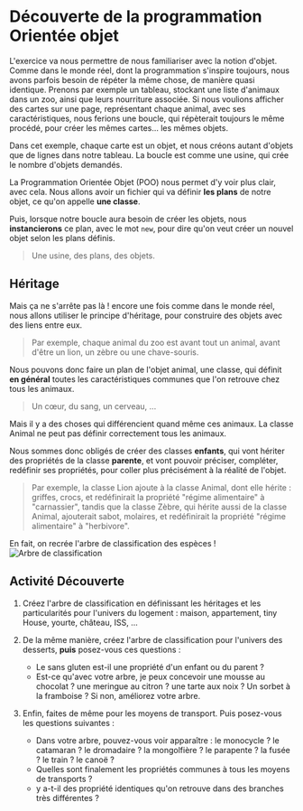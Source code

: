# Découverte de la programmation Orientée objet
L'exercice va nous permettre de nous familiariser avec la notion d'objet.
Comme dans le monde réel, dont la programmation s'inspire toujours, nous avons parfois besoin de répéter la même chose, de manière quasi identique. Prenons par exemple un tableau, stockant une liste d'animaux dans un zoo, ainsi que leurs nourriture associée. Si nous voulions afficher des cartes sur une page, représentant chaque animal, avec ses caractéristiques, nous ferions une boucle, qui répèterait toujours le même procédé, pour créer les mêmes cartes... les mêmes objets.

Dans cet exemple, chaque carte est un objet, et nous créons autant d'objets que de lignes dans notre tableau. La boucle est comme une usine, qui crée le nombre d'objets demandés.

La Programmation Orientée Objet (POO) nous permet d'y voir plus clair, avec cela.
Nous allons avoir un fichier qui va définir **les plans** de notre objet, ce qu'on appelle **une classe**.

Puis, lorsque notre boucle aura besoin de créer les objets, nous **instancierons** ce plan, avec le mot `new`, pour dire qu'on veut créer un nouvel objet selon les plans définis.

> Une usine, des plans, des objets. 

## Héritage
Mais ça ne s'arrête pas là ! encore une fois comme dans le monde réel, nous allons utiliser le principe d'héritage, pour construire des objets avec des liens entre eux.

> Par exemple, chaque animal du zoo est avant tout un animal, avant d'être un lion, un zèbre ou une chave-souris. 

Nous pouvons donc faire un plan de l'objet animal, une classe, qui définit **en général** toutes les caractéristiques communes que l'on retrouve chez tous les animaux. 
> Un cœur, du sang, un cerveau, ... 

Mais il y a des choses qui différencient quand même ces animaux. La classe Animal ne peut pas définir correctement tous les animaux. 

Nous sommes donc obligés de créer des classes **enfants**, qui vont hériter des propriétés de la classe **parente**, et vont pouvoir préciser, compléter, redéfinir ses propriétés, pour coller plus précisément à la réalité de l'objet.

> Par exemple, la classe Lion ajoute à la classe Animal, dont elle hérite : griffes, crocs, et redéfinirait la propriété "régime alimentaire" à "carnassier", tandis que la classe Zèbre, qui hérite aussi de la classe Animal, ajouterait sabot, molaires, et redéfinirait la propriété "régime alimentaire" à "herbivore". 

En fait, on recrée l'arbre de classification des espèces ! 
![Arbre de classification](https://www.aquaportail.com/pictures2208/espece-type-calssification-animale.jpg)

## Activité Découverte

1. Créez l'arbre de classification en définissant les héritages et les particularités pour l'univers du logement : maison, appartement, tiny House, yourte, château, ISS, ...  

2. De la même manière, créez l'arbre de classification pour l'univers des desserts, **puis** posez-vous ces questions :
   - Le sans gluten est-il une propriété d'un enfant ou du parent ?
   - Est-ce qu'avec votre arbre, je peux concevoir une mousse au chocolat ? une meringue au citron ? une tarte aux noix ? Un sorbet à la framboise ? Si non, améliorez votre arbre.  

3. Enfin, faites de même pour les moyens de transport. Puis posez-vous les questions suivantes :
   - Dans votre arbre, pouvez-vous voir apparaître : le monocycle ? le catamaran ? le dromadaire ? la mongolfière ? le parapente ? la fusée ? le train ? le canoë ?
   - Quelles sont finalement les propriétés communes à tous les moyens de transports ?
   - y a-t-il des propriété identiques qu'on retrouve dans des branches très différentes ?


